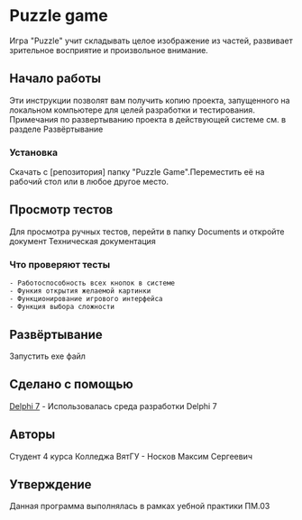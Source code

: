 # Puzzle game

Игра "Puzzle" учит складывать целое изображение из частей, развивает зрительное восприятие и произвольное внимание.

## Начало работы

Эти инструкции позволят вам получить копию проекта, запущенного на локальном компьютере для целей разработки и тестирования. Примечания по развертыванию проекта в действующей системе см. в разделе Развёртывание

### Установка

Скачать с [репозитория] папку "Puzzle Game".Переместить её на рабочий стол или в любое другое место. 


## Просмотр тестов 

Для просмотра ручных тестов, перейти в папку Documents и откройте документ Техническая документация 

### Что проверяют тесты

```
- Работоспособность всех кнопок в системе
- Функия открытия желаемой картинки
- Функционирование игрового интерфейса
- Функция выбора сложности
```

## Развёртывание

Запустить exe файл

## Сделано с помощью

[Delphi 7]([http://www.dropwizard.io/1.0.2/docs/](https://delphiseven.ru/)) - Использовалась среда разработки Delphi 7

## Авторы

Студент 4 курса Колледжа ВятГУ - Носков Максим Сергеевич 

## Утверждение

Данная программа выполнялась в рамках уебной практики ПМ.03
